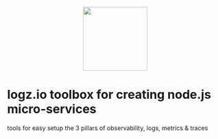 <p align="center">
  <a href="http://logz.io">
    <img height="150px" src="https://logz.io/wp-content/uploads/2017/06/new-logzio-logo.png">
  </a>
</p>

# logz.io toolbox for creating node.js micro-services
tools for easy setup the 3 pillars of observability, logs, metrics & traces




